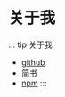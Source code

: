 # 关于我

::: tip 关于我

- [github](https://github.com/xxxsjan)
- [简书](https://www.jianshu.com/u/2b406a3be47b)
- [npm](https://www.npmjs.com/~xsjan)
:::
